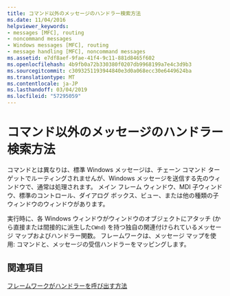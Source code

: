 ```yaml
---
title: コマンド以外のメッセージのハンドラー検索方法
ms.date: 11/04/2016
helpviewer_keywords:
- messages [MFC], routing
- noncommand messages
- Windows messages [MFC], routing
- message handling [MFC], noncommand messages
ms.assetid: e7df8aef-9fae-41f4-9c11-881d8465f602
ms.openlocfilehash: 4b9fb0a72b330380f0207db9968199a7e4c3d9b3
ms.sourcegitcommit: c3093251193944840e3d0a068ecc30e6449624ba
ms.translationtype: MT
ms.contentlocale: ja-JP
ms.lasthandoff: 03/04/2019
ms.locfileid: "57295059"
---
```

# <a name="how-noncommand-messages-reach-their-handlers"></a>コマンド以外のメッセージのハンドラー検索方法

コマンドとは異なりは、標準 Windows メッセージは、チェーン コマンド ターゲットでルーティングされませんが、Windows メッセージを送信する先のウィンドウで、通常は処理されます。 メイン フレーム ウィンドウ、MDI 子ウィンドウ、標準のコントロール、ダイアログ ボックス、ビュー、または他の種類の子ウィンドウのウィンドウがあります。

実行時に、各 Windows ウィンドウがウィンドウのオブジェクトにアタッチ (から直接または間接的に派生した`CWnd`) を持つ独自の関連付けられているメッセージ マップおよびハンドラー関数。 フレームワークは、メッセージ マップを使用: コマンドと、メッセージの受信ハンドラーをマッピングします。

## <a name="see-also"></a>関連項目

[フレームワークがハンドラーを呼び出す方法](../mfc/how-the-framework-calls-a-handler.md)
